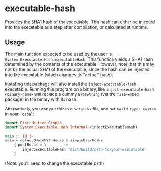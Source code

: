 # executable-hash

Provides the SHA1 hash of the executable.  This hash can either be
injected into the executable as a step after compilation, or
calculated at runtime.

## Usage

The main function expected to be used by the user is
`System.Executable.Hash.executableHash`.  This function yields a SHA1
hash determined by the contents of the executable.  However, note that
this may not be the actual SHA1 of the executable, since the hash can
be injected into the executable (which changes its "actual" hash).

Installing this package will also install the `inject-executable-hash`
executable.  Running this program on a binary, like
`inject-executable-hash <binary-name>` will replace a dummy
`ByteString` (via the `file-embed` package) in the binary with its
hash.

Alternatively, you can put this in a `Setup.hs` file, and set
`build-type: Custom` in your `.cabal`:

```haskell
import Distribution.Simple
import System.Executable.Hash.Internal (injectExecutableHash)

main :: IO ()
main = defaultMainWithHooks $ simpleUserHooks
    { postBuild = \_ _ _ _ ->
        injectExecutableHash "dist/build/path-to/your-executable"
    }
```

(Note: you'll need to change the executable path)

